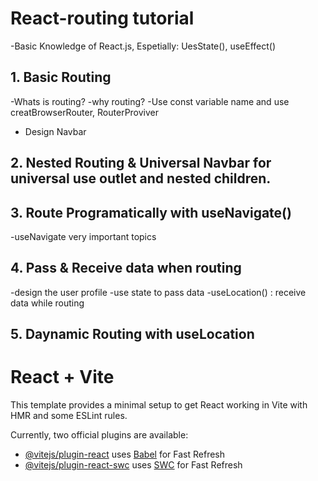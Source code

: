
# React-routing tutorial
-Basic Knowledge of React.js, Espetially: UesState(), useEffect()

## 1. Basic Routing

-Whats is routing?
-why routing?
-Use const variable  name and use creatBrowserRouter, RouterProviver
- Design Navbar

## 2. Nested Routing & Universal Navbar for universal use outlet and nested children.

## 3. Route Programatically with useNavigate()

-useNavigate very important topics
## 4. Pass & Receive data when routing

-design the user profile 
-use state to pass data
-useLocation() : receive data while routing

## 5. Daynamic Routing with useLocation


# React + Vite

This template provides a minimal setup to get React working in Vite with HMR and some ESLint rules.

Currently, two official plugins are available:

- [@vitejs/plugin-react](https://github.com/vitejs/vite-plugin-react/blob/main/packages/plugin-react/README.md) uses [Babel](https://babeljs.io/) for Fast Refresh
- [@vitejs/plugin-react-swc](https://github.com/vitejs/vite-plugin-react-swc) uses [SWC](https://swc.rs/) for Fast Refresh
